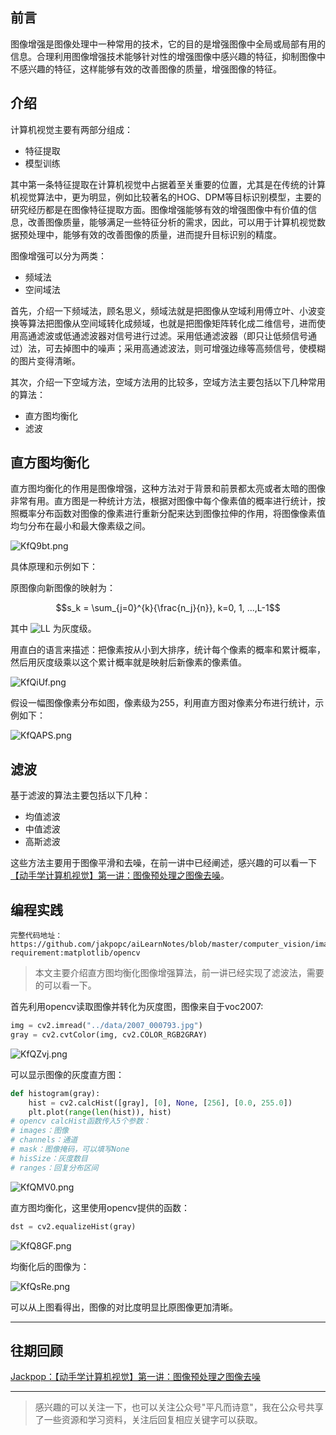 ## **前言**

图像增强是图像处理中一种常用的技术，它的目的是增强图像中全局或局部有用的信息。合理利用图像增强技术能够针对性的增强图像中感兴趣的特征，抑制图像中不感兴趣的特征，这样能够有效的改善图像的质量，增强图像的特征。

## **介绍**

计算机视觉主要有两部分组成：

- 特征提取
- 模型训练

其中第一条特征提取在计算机视觉中占据着至关重要的位置，尤其是在传统的计算机视觉算法中，更为明显，例如比较著名的HOG、DPM等目标识别模型，主要的研究经历都是在图像特征提取方面。图像增强能够有效的增强图像中有价值的信息，改善图像质量，能够满足一些特征分析的需求，因此，可以用于计算机视觉数据预处理中，能够有效的改善图像的质量，进而提升目标识别的精度。

图像增强可以分为两类：

- 频域法
- 空间域法

首先，介绍一下频域法，顾名思义，频域法就是把图像从空域利用傅立叶、小波变换等算法把图像从空间域转化成频域，也就是把图像矩阵转化成二维信号，进而使用高通滤波或低通滤波器对信号进行过滤。采用低通滤波器（即只让低频信号通过）法，可去掉图中的噪声；采用高通滤波法，则可增强边缘等高频信号，使模糊的图片变得清晰。

其次，介绍一下空域方法，空域方法用的比较多，空域方法主要包括以下几种常用的算法：

- 直方图均衡化
- 滤波

## 直方图均衡化

直方图均衡化的作用是图像增强，这种方法对于背景和前景都太亮或者太暗的图像非常有用。直方图是一种统计方法，根据对图像中每个像素值的概率进行统计，按照概率分布函数对图像的像素进行重新分配来达到图像拉伸的作用，将图像像素值均匀分布在最小和最大像素级之间。

![KfQ9bt.png](https://s2.ax1x.com/2019/10/29/KfQ9bt.png)

具体原理和示例如下：

原图像向新图像的映射为：

$$s_k = \sum_{j=0}^{k}{\frac{n_j}{n}}, k=0, 1, ...,L-1$$ 

其中 ![L](https://www.zhihu.com/equation?tex=L)L 为灰度级。

用直白的语言来描述：把像素按从小到大排序，统计每个像素的概率和累计概率，然后用灰度级乘以这个累计概率就是映射后新像素的像素值。

![KfQiUf.png](https://s2.ax1x.com/2019/10/29/KfQiUf.png)

假设一幅图像像素分布如图，像素级为255，利用直方图对像素分布进行统计，示例如下：

![KfQAPS.png](https://s2.ax1x.com/2019/10/29/KfQAPS.png)

## 滤波

基于滤波的算法主要包括以下几种：

- 均值滤波
- 中值滤波
- 高斯滤波

这些方法主要用于图像平滑和去噪，在前一讲中已经阐述，感兴趣的可以看一下[【动手学计算机视觉】第一讲：图像预处理之图像去噪](https://zhuanlan.zhihu.com/p/57521026)。

## **编程实践**

```shell
完整代码地址： 
https://github.com/jakpopc/aiLearnNotes/blob/master/computer_vision/image_enhancement.py 
requirement:matplotlib/opencv
```

> 本文主要介绍直方图均衡化图像增强算法，前一讲已经实现了滤波法，需要的可以看一下。

首先利用opencv读取图像并转化为灰度图，图像来自于voc2007:

```python
img = cv2.imread("../data/2007_000793.jpg")
gray = cv2.cvtColor(img, cv2.COLOR_RGB2GRAY)
```

![KfQZvj.png](https://s2.ax1x.com/2019/10/29/KfQZvj.png)

可以显示图像的灰度直方图：

```python
def histogram(gray):
    hist = cv2.calcHist([gray], [0], None, [256], [0.0, 255.0])
    plt.plot(range(len(hist)), hist)
# opencv calcHist函数传入5个参数：
# images：图像
# channels：通道
# mask：图像掩码，可以填写None
# hisSize：灰度数目
# ranges：回复分布区间
```

![KfQMV0.png](https://s2.ax1x.com/2019/10/29/KfQMV0.png)

直方图均衡化，这里使用opencv提供的函数：

```python
dst = cv2.equalizeHist(gray)
```

![KfQ8GF.png](https://s2.ax1x.com/2019/10/29/KfQ8GF.png)

均衡化后的图像为：

![KfQsRe.png](https://s2.ax1x.com/2019/10/29/KfQsRe.png)

可以从上图看得出，图像的对比度明显比原图像更加清晰。

------

## 往期回顾

[Jackpop：【动手学计算机视觉】第一讲：图像预处理之图像去噪](https://zhuanlan.zhihu.com/p/57521026)

------

> 感兴趣的可以关注一下，也可以关注公众号"平凡而诗意"，我在公众号共享了一些资源和学习资料，关注后回复相应关键字可以获取。


